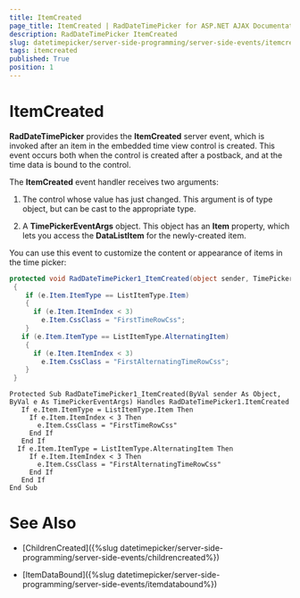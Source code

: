```yaml
---
title: ItemCreated
page_title: ItemCreated | RadDateTimePicker for ASP.NET AJAX Documentation
description: RadDateTimePicker ItemCreated
slug: datetimepicker/server-side-programming/server-side-events/itemcreated
tags: itemcreated
published: True
position: 1
---
```


# ItemCreated



**RadDateTimePicker** provides the **ItemCreated** server event, which is invoked after an item in the embedded time view control is created. This event occurs both when the control is created after a postback, and at the time data is bound to the control.

The **ItemCreated** event handler receives two arguments:

1. The control whose value has just changed. This argument is of type object, but can be cast to the appropriate type.

2. A **TimePickerEventArgs** object. This object has an **Item** property, which lets you access the **DataListItem** for the newly-created item.

You can use this event to customize the content or appearance of items in
the time picker:



````C#
protected void RadDateTimePicker1_ItemCreated(object sender, TimePickerEventArgs e)
 {
    if (e.Item.ItemType == ListItemType.Item)
    {
      if (e.Item.ItemIndex < 3)
        e.Item.CssClass = "FirstTimeRowCss";
    }
   if (e.Item.ItemType == ListItemType.AlternatingItem)
    {
      if (e.Item.ItemIndex < 3)
        e.Item.CssClass = "FirstAlternatingTimeRowCss";
    }
 }
````
````VB.NET
Protected Sub RadDateTimePicker1_ItemCreated(ByVal sender As Object, ByVal e As TimePickerEventArgs) Handles RadDateTimePicker1.ItemCreated
   If e.Item.ItemType = ListItemType.Item Then
     If e.Item.ItemIndex < 3 Then
       e.Item.CssClass = "FirstTimeRowCss"
     End If
   End If
  If e.Item.ItemType = ListItemType.AlternatingItem Then
     If e.Item.ItemIndex < 3 Then
       e.Item.CssClass = "FirstAlternatingTimeRowCss"
     End If
   End If
End Sub
````


# See Also

 * [ChildrenCreated]({%slug datetimepicker/server-side-programming/server-side-events/childrencreated%})

 * [ItemDataBound]({%slug datetimepicker/server-side-programming/server-side-events/itemdatabound%})


